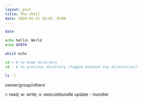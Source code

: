 ```yaml
---
layout: post
title: The shell
date: 2020-05-21 19:03 -0700
---
```


```bash
date

echo hello\ World
echo $PATH

which echo

cd ~ # to home directory
cd - # to previous directory (toggle between two directories)

ls -l

```

owner/group/others

r: read; w: write; x: executebundle update --bundler
